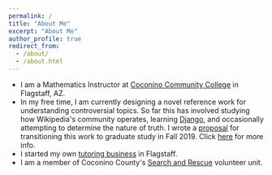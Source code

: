 ```yaml
---
permalink: /
title: "About Me"
excerpt: "About Me"
author_profile: true
redirect_from:
  - /about/
  - /about.html
---
```

* I am a Mathematics Instructor at [Coconino Community College](https://www.coconino.edu) in Flagstaff, AZ.
* In my free time, I am currently designing a novel reference work for understanding controversial topics.  So far this has involved studying how Wikipedia's community operates, learning [Django](https://www.djangoproject.com), and occasionally attempting to determine the nature of truth.  I wrote a [proposal](http://tyfried.github.io/files/discourse.pdf) for transitioning this work to graduate study in Fall 2019.  Click [here](/portfolio/sunesiary) for more info.  
* I started my own [tutoring business](http://www.flgmathtutor.net) in Flagstaff.
* I am a member of Coconino County's [Search and Rescue](http://coconinosar.org) volunteer unit.
